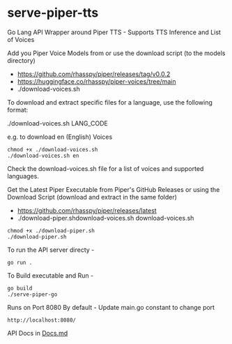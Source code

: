 # serve-piper-tts

Go Lang API Wrapper around Piper TTS - Supports TTS Inference and List of Voices

Add you Piper Voice Models from or use the download script (to the models directory)

- https://github.com/rhasspy/piper/releases/tag/v0.0.2
- https://huggingface.co/rhasspy/piper-voices/tree/main
- ./download-voices.sh

To download and extract specific files for a language, use the following format:

./download-voices.sh LANG_CODE

e.g. to download en (English) Voices

```
chmod +x ./download-voices.sh
./download-voices.sh en
```

Check the download-voices.sh file for a list of voices and supported languages.

Get the Latest Piper Executable from Piper's GitHub Releases or using the Download Script (download and extract in the same folder)

- https://github.com/rhasspy/piper/releases/latest
- ./download-piper.shdownload-voices.sh
  download-voices.sh

```
chmod +x ./download-piper.sh
./download-piper.sh
```

To run the API server directy -

```
go run .
```

To Build executable and Run -

```
go build
./serve-piper-go
```

Runs on Port 8080 By default - Update main.go constant to change port

```
http://localhost:8080/
```

API Docs in [Docs.md](Docs.md)
